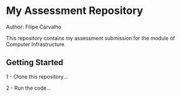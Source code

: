 # My Assessment Repository

Author: Filipe Carvalho

This repository contains my assessment submission for the module of Computer Infrastructure.

## Getting Started

1 - Clone this repository...

2 - Run the code...


